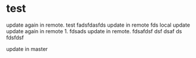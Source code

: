 test
====
update again in remote.
test
fadsfdasfds
update in remote
fds
local update
update again in remote 1.
fdsads
update in remote.
fdsafdsf
dsf
dsaf
ds
fdsfdsf

update in master
